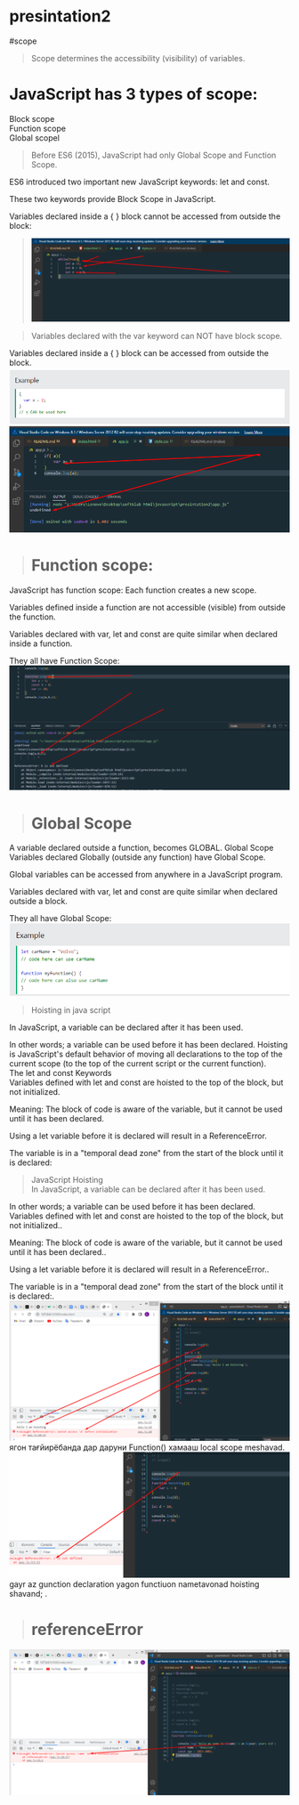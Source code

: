 # presintation2
#scope
> Scope determines the accessibility (visibility) of variables.

<h1> JavaScript has 3 types of scope:</h1>

Block scope <br>
Function scope <br>
Global scopel <br>
> Before ES6 (2015), JavaScript had only Global Scope and Function Scope.

ES6 introduced two important new JavaScript keywords: let and const.

These two keywords provide Block Scope in JavaScript.

Variables declared inside a { } block cannot be accessed from outside the block:

> ![](./img/Screenshot_14.png)

>Variables declared with the var keyword can NOT have block scope.

Variables declared inside a { } block can be accessed from outside the block.
![](./img/Screenshot_1.png)
![](./img/Screenshot_2.png)

> <h1>Function scope:</h1>
JavaScript has function scope: Each function creates a new scope.

Variables defined inside a function are not accessible (visible) from outside the function.

Variables declared with var, let and const are quite similar when declared inside a function.

They all have Function Scope:
![](./img/Screenshot_3.png)


><h1>Global Scope </h1>
A variable declared outside a function, becomes GLOBAL.
Global Scope
Variables declared Globally (outside any function) have Global Scope.

Global variables can be accessed from anywhere in a JavaScript program.

Variables declared with var, let and const are quite similar when declared outside a block.

They all have Global Scope:
![](./img/Screenshot_4.png)

> Hoisting in java script<br>


In JavaScript, a variable can be declared after it has been used.<br>

In other words; a variable can be used before it has been declared.
Hoisting is JavaScript's default behavior of moving all declarations to the top of the current scope (to the top of the current script or the current function).<br>
The let and const Keywords <br>
Variables defined with let and const are hoisted to the top of the block, but not initialized.<br>

Meaning: The block of code is aware of the variable, but it cannot be used until it has been declared.<br>

Using a let variable before it is declared will result in a ReferenceError.<br>

The variable is in a "temporal dead zone" from the start of the block until it is declared:<br>

> JavaScript Hoisting <br>
In JavaScript, a variable can be declared after it has been used.<br>

In other words; a variable can be used before it has been declared.
Variables defined with let and const are hoisted to the top of the block, but not initialized..<br>

Meaning: The block of code is aware of the variable, but it cannot be used until it has been declared..<br>

Using a let variable before it is declared will result in a ReferenceError..<br>

The variable is in a "temporal dead zone" from the start of the block until it is declared:.<br>
![](./img/Screenshot_6.png)
ягон тағйирёбанда дар даруни  Function() хамааш local scope meshavad.<br>
![](./img/Screenshot_7.png)
gayr az gunction declaration yagon functiuon nametavonad hoisting shavand; .<br>
 > <h1>  referenceError</h1>
 ![](./img/Screenshot_8.png)
 